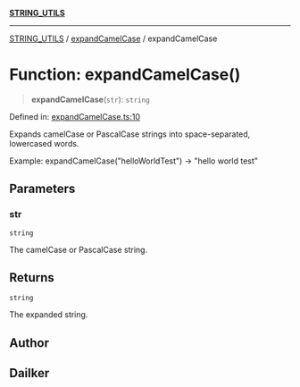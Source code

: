 [**STRING_UTILS**](../../README.md)

***

[STRING_UTILS](../../README.md) / [expandCamelCase](../README.md) / expandCamelCase

# Function: expandCamelCase()

> **expandCamelCase**(`str`): `string`

Defined in: [expandCamelCase.ts:10](https://github.com/dailker/everyutil/blob/9ec04d41a381dab61073bf86e9abc70eaf55066d/src/string/expandCamelCase.ts#L10)

Expands camelCase or PascalCase strings into space-separated, lowercased words.

Example: expandCamelCase("helloWorldTest") → "hello world test"

## Parameters

### str

`string`

The camelCase or PascalCase string.

## Returns

`string`

The expanded string.

## Author

## Dailker

